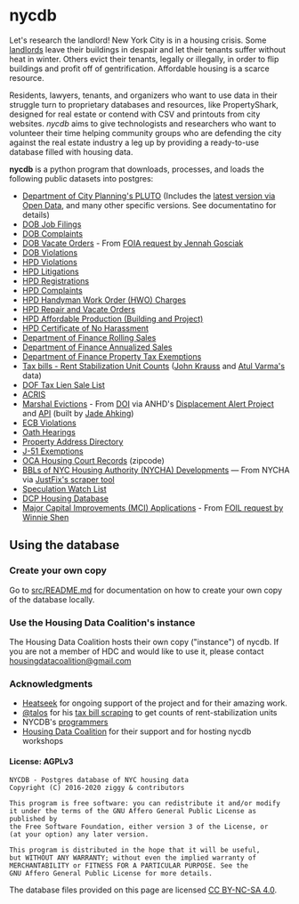 # nycdb

Let's research the landlord! New York City is in a housing crisis. Some [landlords](https://youtu.be/o1SzKHXz8tU) leave their buildings in despair and let their tenants suffer without heat in winter. Others evict their tenants, legally or illegally, in order to flip buildings and profit off of gentrification. Affordable housing is a scarce resource.

Residents, lawyers, tenants, and organizers who want to use data in their struggle turn to proprietary databases and resources, like PropertyShark, designed for real estate or contend with CSV and printouts from city websites. _nycdb_ aims to give technologists and researchers who want to volunteer their time helping community groups who are defending the city against the real estate industry a leg up by providing a ready-to-use database filled with housing data.

**nycdb** is a python program that downloads, processes, and loads the following public datasets into postgres:

- [Department of City Planning's PLUTO](https://github.com/nycdb/nycdb/wiki/Dataset:-PLUTO) (Includes the [latest version via Open Data](https://data.cityofnewyork.us/City-Government/Primary-Land-Use-Tax-Lot-Output-PLUTO-/64uk-42ks), and many other specific versions. See documentatino for details)
- [DOB Job Filings](https://github.com/nycdb/nycdb/wiki/Dataset:-DOB-Job-Filings)
- [DOB Complaints](https://github.com/nycdb/nycdb/wiki/Dataset:-DOB-Complaints)
- [DOB Vacate Orders](https://github.com/nycdb/nycdb/wiki/Dataset:-DOB-Vacate-Orders) - From [FOIA request by Jennah Gosciak](https://github.com/jennahgosciak/dob_vacate_orders)
- [DOB Violations](https://github.com/nycdb/nycdb/wiki/Dataset:-DOB-Violations)
- [HPD Violations](https://github.com/nycdb/nycdb/wiki/Dataset:-HPD-Violations)
- [HPD Litigations](https://github.com/nycdb/nycdb/wiki/Dataset:-HPD-Litigations)
- [HPD Registrations](https://github.com/nycdb/nycdb/wiki/Dataset:-HPD-Registrations)
- [HPD Complaints](https://github.com/nycdb/nycdb/wiki/Dataset:-HPD-Complaints)
- [HPD Handyman Work Order (HWO) Charges](https://github.com/nycdb/nycdb/wiki/Dataset:-HPD-Handyman-Work-Order-(HWO)-Charges)
- [HPD Repair and Vacate Orders](https://github.com/nycdb/nycdb/wiki/Dataset:-HPD-Vacate-Orders)
- [HPD Affordable Production (Building and Project)](https://github.com/nycdb/nycdb/wiki/Dataset:-HPD-Affordable-Production)
- [HPD Certificate of No Harassment](https://github.com/nycdb/nycdb/wiki/Dataset:-HPD-Certificate-of-No-Harassment)
- [Department of Finance Rolling Sales](https://github.com/nycdb/nycdb/wiki/Dataset:-DOF-Rolling-Sales)
- [Department of Finance Annualized Sales](https://github.com/nycdb/nycdb/wiki/Dataset:-DOF-Annualized-Sales)
- [Department of Finance Property Tax Exemptions](https://github.com/nycdb/nycdb/wiki/Dataset:-DOF-Exemptions)
- [Tax bills - Rent Stabilization Unit Counts](https://github.com/nycdb/nycdb/wiki/Dataset:-Rent-Stabilized-Buildings) ([John Krauss](https://github.com/talos/nyc-stabilization-unit-counts) and [Atul Varma's](https://github.com/JustFixNYC/nyc-doffer) data)
- [DOF Tax Lien Sale List](https://github.com/nycdb/nycdb/wiki/Dataset:-DOF-Tax-Lien-Sale-List)
- [ACRIS](https://github.com/nycdb/nycdb/wiki/Dataset:-ACRIS)
- [Marshal Evictions](https://github.com/nycdb/nycdb/wiki/Dataset:-Marshal-Evictions) - From [DOI](https://data.cityofnewyork.us/City-Government/Evictions/6z8x-wfk4) via ANHD's [Displacement Alert Project](https://github.com/ANHD-NYC-CODE/anhd-council-backend) and [API](https://api.displacementalert.org/docs/) (built by [Jade Ahking](https://github.com/0xStarcat))
- [ECB Violations](https://github.com/nycdb/nycdb/wiki/Dataset:-ECB-Violations)
- [Oath Hearings](https://github.com/nycdb/nycdb/wiki/Dataset:-OATH-Hearings)
- [Property Address Directory](https://github.com/nycdb/nycdb/wiki/Dataset:-Property-Address-Directory-(PAD))
- [J-51 Exemptions](https://github.com/nycdb/nycdb/wiki/Dataset:-J-51-Exemptions)
- [OCA Housing Court Records](https://github.com/nycdb/nycdb/wiki/Dataset:-OCA-Housing-Court-Records) (zipcode)
- [BBLs of NYC Housing Authority (NYCHA) Developments](https://github.com/nycdb/nycdb/wiki/Dataset:-NYCHA-BBLs) — From NYCHA via [JustFix's scraper tool](https://github.com/JustFixNYC/nycha-scraper)
- [Speculation Watch List](https://github.com/nycdb/nycdb/wiki/Dataset:-Speculation-Watch-List)
- [DCP Housing Database](https://github.com/nycdb/nycdb/wiki/Dataset:-DCP-Housing-Database)
- [Major Capital Improvements (MCI) Applications](https://github.com/nycdb/nycdb/wiki/Dataset:-Major-Capital-Improvements-(MCI)-Applications) - From [FOIL request by Winnie Shen](https://github.com/wshenyc/nyc_mci_map)

## Using the database

### Create your own copy

Go to [src/README.md](src/README.md) for documentation on how to create your own copy of the database locally.

### Use the Housing Data Coalition's instance

The Housing Data Coalition hosts their own copy ("instance") of nycdb. If you are not a member of HDC and would like to use it, please contact housingdatacoalition@gmail.com

### Acknowledgments

- [Heatseek](https://heatseek.org/) for ongoing support of the project and for their amazing work.
- [@talos](https://github.com/talos) for his [tax bill scraping](https://github.com/talos/nyc-stabilization-unit-counts) to get counts of rent-stabilization units
- NYCDB's [programmers](https://github.com/nycdb/nycdb/graphs/contributors)
- [Housing Data Coalition](https://www.housingdatanyc.org/) for their support and for hosting nycdb workshops

#### License: AGPLv3

```
NYCDB - Postgres database of NYC housing data
Copyright (C) 2016-2020 ziggy & contributors

This program is free software: you can redistribute it and/or modify
it under the terms of the GNU Affero General Public License as published by
the Free Software Foundation, either version 3 of the License, or
(at your option) any later version.

This program is distributed in the hope that it will be useful,
but WITHOUT ANY WARRANTY; without even the implied warranty of
MERCHANTABILITY or FITNESS FOR A PARTICULAR PURPOSE. See the
GNU Affero General Public License for more details.
```

The database files provided on this page are licensed [CC BY-NC-SA 4.0](https://creativecommons.org/licenses/by-nc-sa/4.0/legalcode).
